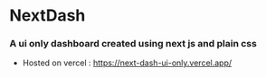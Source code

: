 # NextDash

### A ui only dashboard created using next js and plain css

* Hosted on vercel : https://next-dash-ui-only.vercel.app/
